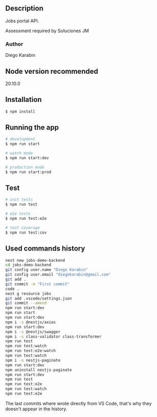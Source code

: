 ## Description
Jobs portal API.

Assessment required by Soluciones JM

### Author
Diego Karabin

## Node version recommended
20.10.0

## Installation

```bash
$ npm install
```

## Running the app

```bash
# development
$ npm run start

# watch mode
$ npm run start:dev

# production mode
$ npm run start:prod
```

## Test

```bash
# unit tests
$ npm run test

# e2e tests
$ npm run test:e2e

# test coverage
$ npm run test:cov
```

## Used commands history

```bash
nest new jobs-demo-backend
cd jobs-demo-backend
git config user.name "Diego Karabin"
git config user.email "diegokarabin@gmail.com"
git add .
git commit -m "First commit"
code .
nest g resource jobs
git add .vscode/settings.json
git commit --amend
npm run start:dev
npm run start
npm run start:dev
npm i -s @nestjs/axios
npm run start:dev
npm i -s @nestjs/swagger
npm i -s class-validator class-transformer
npm run test
npm run test:watch
npm run test:e2e:watch
npm run test:watch
npm i -s nestjs-paginate
npm run start:dev
npm uninstall nestjs-paginate
npm run start:dev
npm run test
npm run test:e2e
npm run test:watch
npm run test:e2e

```
The last commits where wrote directly from VS Code, that's why they doesn't appear in the history.
